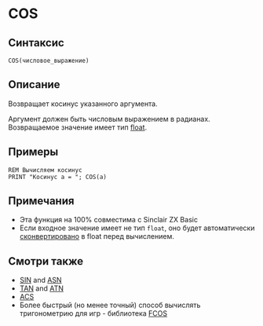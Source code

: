 # COS

## Синтаксис

```
COS(числовое_выражение)
```

## Описание

Возвращает косинус указанного аргумента.

Аргумент должен быть числовым выражением в радианах. Возвращаемое значение имеет тип [float](../structure/types#Float).

## Примеры

```
REM Вычисляем косинус
PRINT "Косинус a = "; COS(a)
```

## Примечания

*  Эта функция на 100% совместима с Sinclair ZX Basic
*  Если входное значение имеет не тип `float`, оно будет автоматически [сконвертировано](cast) в float перед вычислением.

## Смотри также

* [SIN](sin) and [ASN](asn)
* [TAN](tan) and [ATN](atn)
* [ACS](acs)
* Более быстрый (но менее точный) способ вычислять тригонометрию для игр - библиотека [FCOS](../library/fsin.bas)
